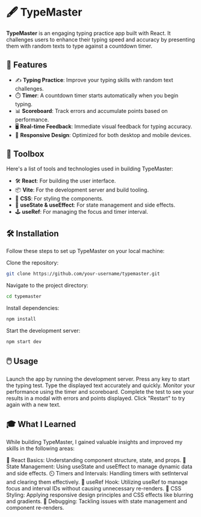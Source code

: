 # 🖋️ TypeMaster

**TypeMaster** is an engaging typing practice app built with React. It challenges users to enhance their typing speed and accuracy by presenting them with random texts to type against a countdown timer.

## 🚀 Features

- ✍️ **Typing Practice**: Improve your typing skills with random text challenges.
- ⏱️ **Timer**: A countdown timer starts automatically when you begin typing.
- 📊 **Scoreboard**: Track errors and accumulate points based on performance.
- 🖥️ **Real-time Feedback**: Immediate visual feedback for typing accuracy.
- 📱 **Responsive Design**: Optimized for both desktop and mobile devices.

## 🧰 Toolbox

Here's a list of tools and technologies used in building TypeMaster:

- 🛠️ **React**: For building the user interface.
- 📦 **Vite**: For the development server and build tooling.
- 💅 **CSS**: For styling the components.
- 🔄 **useState & useEffect**: For state management and side effects.
- 🕹️ **useRef**: For managing the focus and timer interval.

## 🛠️ Installation

Follow these steps to set up TypeMaster on your local machine:

Clone the repository:
   ```bash
   git clone https://github.com/your-username/typemaster.git
   ```
Navigate to the project directory:
   ```bash
cd typemaster
```
Install dependencies:
   ```bash
npm install
```
Start the development server:
   ```bash
npm start dev
```

## 🖱️ Usage

Launch the app by running the development server.
Press any key to start the typing test.
Type the displayed text accurately and quickly.
Monitor your performance using the timer and scoreboard.
Complete the test to see your results in a modal with errors and points displayed.
Click "Restart" to try again with a new text.

## 🎓 What I Learned

While building TypeMaster, I gained valuable insights and improved my skills in the following areas:

📜 React Basics: Understanding component structure, state, and props.
🎯 State Management: Using useState and useEffect to manage dynamic data and side effects.
⏲️ Timers and Intervals: Handling timers with setInterval and clearing them effectively.
🔄 useRef Hook: Utilizing useRef to manage focus and interval IDs without causing unnecessary re-renders.
🎨 CSS Styling: Applying responsive design principles and CSS effects like blurring and gradients.
🧪 Debugging: Tackling issues with state management and component re-renders.
